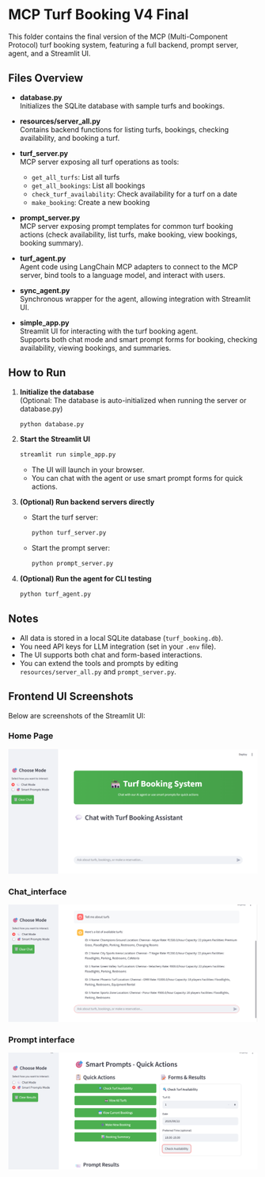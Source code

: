 # MCP Turf Booking V4 Final

This folder contains the final version of the MCP (Multi-Component Protocol) turf booking system, featuring a full backend, prompt server, agent, and a Streamlit UI.

## Files Overview

- **database.py**  
  Initializes the SQLite database with sample turfs and bookings.

- **resources/server_all.py**  
  Contains backend functions for listing turfs, bookings, checking availability, and booking a turf.

- **turf_server.py**  
  MCP server exposing all turf operations as tools:
    - `get_all_turfs`: List all turfs
    - `get_all_bookings`: List all bookings
    - `check_turf_availability`: Check availability for a turf on a date
    - `make_booking`: Create a new booking

- **prompt_server.py**  
  MCP server exposing prompt templates for common turf booking actions (check availability, list turfs, make booking, view bookings, booking summary).

- **turf_agent.py**  
  Agent code using LangChain MCP adapters to connect to the MCP server, bind tools to a language model, and interact with users.

- **sync_agent.py**  
  Synchronous wrapper for the agent, allowing integration with Streamlit UI.

- **simple_app.py**  
  Streamlit UI for interacting with the turf booking agent.  
  Supports both chat mode and smart prompt forms for booking, checking availability, viewing bookings, and summaries.

## How to Run

1. **Initialize the database**  
   (Optional: The database is auto-initialized when running the server or database.py)
   ```bash
   python database.py
   ```

2. **Start the Streamlit UI**  
   ```bash
   streamlit run simple_app.py
   ```

   - The UI will launch in your browser.
   - You can chat with the agent or use smart prompt forms for quick actions.

3. **(Optional) Run backend servers directly**  
   - Start the turf server:
     ```bash
     python turf_server.py
     ```
   - Start the prompt server:
     ```bash
     python prompt_server.py
     ```

4. **(Optional) Run the agent for CLI testing**  
   ```bash
   python turf_agent.py
   ```

## Notes

- All data is stored in a local SQLite database (`turf_booking.db`).
- You need API keys for LLM integration (set in your `.env` file).
- The UI supports both chat and form-based interactions.
- You can extend the tools and prompts by editing `resources/server_all.py` and `prompt_server.py`.

## Frontend UI Screenshots

Below are screenshots of the Streamlit UI:

### Home Page

![Home Page](images/Front_page.png)

### Chat_interface

![Chat](images/chat_interface.png)

### Prompt interface

![Chat Interface](images/Prompt_input.png)







